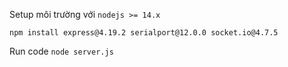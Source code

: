 Setup môi trường với `nodejs >= 14.x`
```
npm install express@4.19.2 serialport@12.0.0 socket.io@4.7.5
```
Run code `node server.js`
